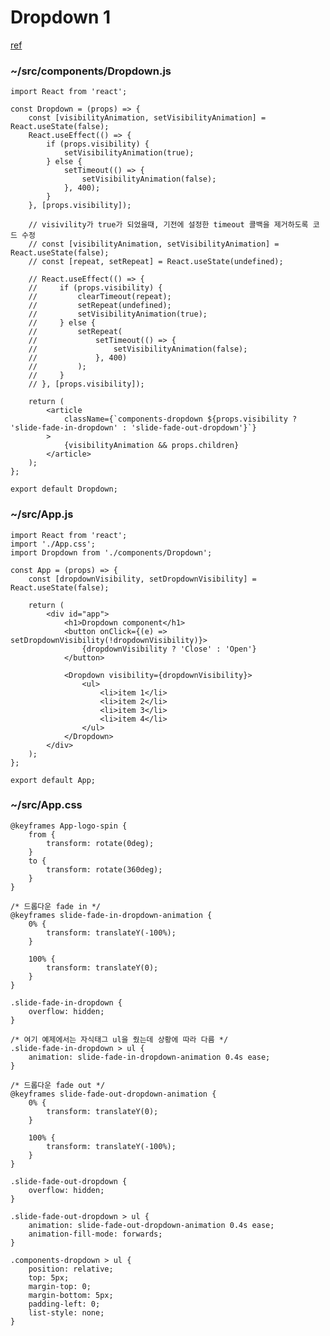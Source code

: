 # Dropdown 1

[ref](https://tech.ozys.io/2022/02/24/dropdown-animation.html)

### ~/src/components/Dropdown.js

    import React from 'react';

    const Dropdown = (props) => {
        const [visibilityAnimation, setVisibilityAnimation] = React.useState(false);
        React.useEffect(() => {
            if (props.visibility) {
                setVisibilityAnimation(true);
            } else {
                setTimeout(() => {
                    setVisibilityAnimation(false);
                }, 400);
            }
        }, [props.visibility]);

        // visivility가 true가 되었을때, 기전에 설정한 timeout 콜백을 제거하도록 코드 수정
        // const [visibilityAnimation, setVisibilityAnimation] = React.useState(false);
        // const [repeat, setRepeat] = React.useState(undefined);

        // React.useEffect(() => {
        //     if (props.visibility) {
        //         clearTimeout(repeat);
        //         setRepeat(undefined);
        //         setVisibilityAnimation(true);
        //     } else {
        //         setRepeat(
        //             setTimeout(() => {
        //                 setVisibilityAnimation(false);
        //             }, 400)
        //         );
        //     }
        // }, [props.visibility]);

        return (
            <article
                className={`components-dropdown ${props.visibility ? 'slide-fade-in-dropdown' : 'slide-fade-out-dropdown'}`}
            >
                {visibilityAnimation && props.children}
            </article>
        );
    };

    export default Dropdown;

### ~/src/App.js

    import React from 'react';
    import './App.css';
    import Dropdown from './components/Dropdown';

    const App = (props) => {
        const [dropdownVisibility, setDropdownVisibility] = React.useState(false);

        return (
            <div id="app">
                <h1>Dropdown component</h1>
                <button onClick={(e) => setDropdownVisibility(!dropdownVisibility)}>
                    {dropdownVisibility ? 'Close' : 'Open'}
                </button>

                <Dropdown visibility={dropdownVisibility}>
                    <ul>
                        <li>item 1</li>
                        <li>item 2</li>
                        <li>item 3</li>
                        <li>item 4</li>
                    </ul>
                </Dropdown>
            </div>
        );
    };

    export default App;

### ~/src/App.css

    @keyframes App-logo-spin {
        from {
            transform: rotate(0deg);
        }
        to {
            transform: rotate(360deg);
        }
    }

    /* 드롭다운 fade in */
    @keyframes slide-fade-in-dropdown-animation {
        0% {
            transform: translateY(-100%);
        }

        100% {
            transform: translateY(0);
        }
    }

    .slide-fade-in-dropdown {
        overflow: hidden;
    }

    /* 여기 예제에서는 자식태그 ul을 줬는데 상황에 따라 다름 */
    .slide-fade-in-dropdown > ul {
        animation: slide-fade-in-dropdown-animation 0.4s ease;
    }

    /* 드롭다운 fade out */
    @keyframes slide-fade-out-dropdown-animation {
        0% {
            transform: translateY(0);
        }

        100% {
            transform: translateY(-100%);
        }
    }

    .slide-fade-out-dropdown {
        overflow: hidden;
    }

    .slide-fade-out-dropdown > ul {
        animation: slide-fade-out-dropdown-animation 0.4s ease;
        animation-fill-mode: forwards;
    }

    .components-dropdown > ul {
        position: relative;
        top: 5px;
        margin-top: 0;
        margin-bottom: 5px;
        padding-left: 0;
        list-style: none;
    }
